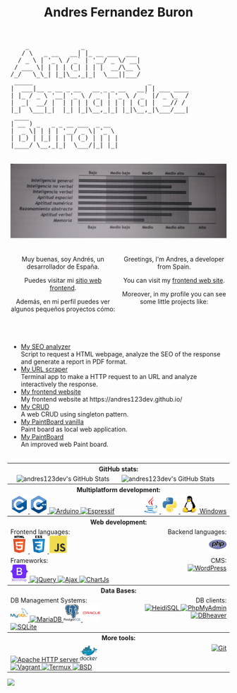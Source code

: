 <h1 align="center">Andres Fernandez Buron</h1> 

<table width="100%" border="0" cellpadding="0" csellspacing="0" align="center">
<thead>
	<tr>
		<td colspan="2">
			<pre>  
    _              _ 
   / \   _ __   __| |_ __ ___  ___ 
  / _ \ | '_ \ / _` | '__/ _ \/ __|
 / ___ \| | | | (_| | | |  __/\__ \
/_/   \_\_| |_|\__,_|_|  \___||___/
 _____                               _ 
|  ___|__ _ __ _ __   __ _ _ __   __| | ___ ____
| |_ / _ \ '__| '_ \ / _` | '_ \ / _` |/ _ \_  /
|  _|  __/ |  | | | | (_| | | | | (_| |  __// / 
|_|  \___|_|  |_| |_|\__,_|_| |_|\__,_|\___/___|
 ____  
| __ ) _   _ _ __ ___  _ __ 
|  _ \| | | | '__/ _ \| '_ \ 
| |_) | |_| | | | (_) | | | |
|____/ \__,_|_|  \___/|_| |_|
			</pre>
		</td>
	</tr>
<tr> <td colspan="2"> <img src="img/AndresIQ.jpg" width="100%"/> </td> </tr>
<tr>
	<td width="50%" align="center" valign="top">
		<br><p>Muy buenas, soy Andrés, un desarrollador de España.</p>  
		<p>Puedes visitar mi <a href="https://andres123dev.github.io/" target="_blank">sitio web frontend</a>.</p>  
		<p>Además, en mi perfil puedes ver algunos pequeños proyectos cómo:</p>  
		<br>
	</td>
	<td width="50%" align="center" valign="top">
		<br><p>Greetings, I'm Andres, a developer from Spain.</p>  
		<p>You can visit my <a href="https://andres123dev.github.io/" target="_blank">frontend web site</a>.</p>  
		<p>Moreover, in my profile you can see some little projects like:</p> <br>  
	</td>
</tr>
<tr>
	<td colspan="2"><br>
		<ul>
			<li> <a href="https://github.com/andres123dev/my-seo-analyzer/">My SEO analyzer</a>  
				<br> Script to request a HTML webpage, analyze the SEO of the response and generate a report in PDF format. 
			</li>
			<li> <a href="https://github.com/andres123dev/my-url-scraper/">My URL scraper</a>  
				<br> Terminal app to make a HTTP request to an URL and analyze interactively the response.  
			</li>
			<li> <a href="https://github.com/andres123dev/andres123dev.github.io/">My frontend website</a>  
				<br> My frontend website at https://andres123dev.github.io/
			</li>
			<li> <a href="https://github.com/andres123dev/my-crud/">My CRUD</a>  
				<br> A web CRUD using singleton pattern.  
			</li>
			<li> <a href="https://github.com/andres123dev/my-paint-board-vanilla/">My PaintBoard vanilla</a>  
				<br> Paint board as local web application.  
			</li>
			<li> <a href="https://github.com/andres123dev/my-paint-board/">My PaintBoard</a>  
				<br> An improved web Paint board.  
			</li>
		</ul><br>
	</td>
</tr>
<tr><th align="center" valign="middle" colspan="2"> GitHub stats: </th></tr>
<tr>
	<td align="center">
		<img src="https://github-readme-stats.vercel.app/api/top-langs/?username=andres123dev&theme=tokyonight&show_icons=true&hide_border=true&layout=compact&langs_count=20" alt="andres123dev's GitHub Stats" width="100%" />
	</td>
	<td>
		<img src="https://github-readme-stats.vercel.app/api?username=andres123dev&theme=tokyonight&show_icons=true&hide_border=true&count_private=true" alt="andres123dev's GitHub Stats" width="100%" />
  		<!--<img src="https://github-readme-streak-stats.herokuapp.com/?user=andres123dev&theme=tokyonight&hide_border=true" alt="andres123dev's GitHub Stats" />-->
	</td>
</tr>
</thead>

<tbody>
<tr>
	<th align="center" valign="middle" colspan="2"> Multiplatform development: </th>
</tr>
<tr>
	<td width="50%" align="left" valign="top">
		<a href="https://www.cprogramming.com/" target="_blank" rel="noreferrer"> <img src="https://raw.githubusercontent.com/devicons/devicon/master/icons/c/c-original.svg" alt="C" width="40" height="40"/> </a> 
		<a href="https://www.w3schools.com/cpp/" target="_blank" rel="noreferrer"> <img src="https://raw.githubusercontent.com/devicons/devicon/master/icons/cplusplus/cplusplus-original.svg" alt="C++" width="40" height="40"/> </a> 
		<a href="https://www.arduino.cc/" target="_blank" rel="noreferrer"> <img src="https://cdn.worldvectorlogo.com/logos/arduino-1.svg" alt="Arduino" width="40" height="40"/> </a> 
		<a href="https://www.espressif.com" target="_blank" rel="noreferrer"> <img src="" alt="Espressif" width="40" height="40" /> </a>
	</td>
	<td width="50%" align="right" valign="top">
		<a href="https://www.java.com" target="_blank" rel="noreferrer"> <img src="https://raw.githubusercontent.com/devicons/devicon/master/icons/java/java-original.svg" alt="Java" width="40" height="40"/> </a> 
		<a href="https://www.python.org" target="_blank" rel="noreferrer"> <img src="https://raw.githubusercontent.com/devicons/devicon/master/icons/python/python-original.svg" alt="Python" width="40" height="40"/> </a> 
		<a href="https://www.linux.org/" target="_blank" rel="noreferrer"> <img src="https://raw.githubusercontent.com/devicons/devicon/master/icons/linux/linux-original.svg" alt="Linux" width="40" height="40"/> </a>  
		<a href="">Windows</a>
	</td>
</tr>
<tr>
<tr>
	<th align="center" valign="middle" colspan="2"> Web development: </th>
</tr>
<tr>
	<td width="50%" align="left" valign="top"> Frontend languages:  <br>
		<a href="https://www.w3.org/html/" target="_blank" rel="noreferrer"> <img src="https://raw.githubusercontent.com/devicons/devicon/master/icons/html5/html5-original-wordmark.svg" alt="HTML 5" width="40" height="40"/> </a> 
		<a href="https://www.w3schools.com/css/" target="_blank" rel="noreferrer"> <img src="https://raw.githubusercontent.com/devicons/devicon/master/icons/css3/css3-original-wordmark.svg" alt="CSS 3" width="40" height="40"/> </a> 
		<a href="https://developer.mozilla.org/en-US/docs/Web/JavaScript" target="_blank" rel="noreferrer"> <img src="https://raw.githubusercontent.com/devicons/devicon/master/icons/javascript/javascript-original.svg" alt="Javascript" width="40" height="40"/> </a> 
	</td>
	<td width="50%" align="right" valign="top"> Backend languages:  <br>
		<a href="https://www.php.net" target="_blank" rel="noreferrer"> <img src="https://raw.githubusercontent.com/devicons/devicon/master/icons/php/php-original.svg" alt="PHP" width="40" height="40"/> </a> 
	</td>
</tr>
<tr>
	<td width="50%" align="left" valign="top"> Frameworks:  <br>
		<a href="https://getbootstrap.com" target="_blank" rel="noreferrer"> <img src="https://raw.githubusercontent.com/devicons/devicon/master/icons/bootstrap/bootstrap-plain-wordmark.svg" alt="Bootstrap" width="40" height="40"/> </a> 
		<a href="https://jquery.com.org" target="_blank" rel="noreferrer"> <img src="https://jquery.com/jquery-wp-content/themes/jquery/images/logo-jquery.png" alt="jQuery" width="120" height="40"/> </a> 
		<a href="https://ajax.com.org" target="_blank" rel="noreferrer"> <img src="https://ajax.com/ajax-wp-content/themes/ajax/images/logo-ajax.png" alt="Ajax" width="120" height="40"/> </a> 
		<a href="https://www.chartjs.org" target="_blank" rel="noreferrer"> <img src="https://www.chartjs.org/media/logo-title.svg" alt="ChartJs" width="40" height="40"/> </a> 
	</td>
	<td width="50%" align="right" valign="top"> CMS:  <br>
		<a href="https://www.wordpress.org" target="_blank" rel="noreferrer"> <img src="https://s.w.org/favicon.ico?2" alt="WordPress" width="40" height="40"/> </a> 
	</td>
</tr>

<tr>
	<th align="center" valign="middle" colspan="2"> Data Bases: </th>
</tr>
<tr>
	<td width="50%" align="left" valign="top"> DB Management Systems:  <br>
		<a href="https://www.mysql.com/" target="_blank" rel="noreferrer"> <img src="https://raw.githubusercontent.com/devicons/devicon/master/icons/mysql/mysql-original-wordmark.svg" alt="MySQL" width="40" height="40"/> </a> 
		<a href="https://mariadb.org/" target="_blank" rel="noreferrer"> <img src="https://www.vectorlogo.zone/logos/mariadb/mariadb-icon.svg" alt="MariaDB" width="40" height="40"/> </a> 
		<a href="https://www.postgresql.org" target="_blank" rel="noreferrer"> <img src="https://raw.githubusercontent.com/devicons/devicon/master/icons/postgresql/postgresql-original-wordmark.svg" alt="PostgreSQL" width="40" height="40"/> </a> 
		<a href="https://www.oracle.com/" target="_blank" rel="noreferrer"> <img src="https://raw.githubusercontent.com/devicons/devicon/master/icons/oracle/oracle-original.svg" alt="OracleDB" width="40" height="40"/> </a> 
		<a href="https://www.sqlite.org/" target="_blank" rel="noreferrer"> <img src="https://www.vectorlogo.zone/logos/sqlite/sqlite-icon.svg" alt="SQLite" width="40" height="40"/> </a> 
	</td>
	<td width="50%" align="right" valign="top"> DB clients:  <br>
		<a href="" target="_blank" rel="noreferrer"> <img src="" alt="HeidiSQL" width="40" height="40" /> </a>
		<a href="" target="_blank" rel="noreferrer"> <img src="" alt="PhpMyAdmin" width="40" height="40" /> </a>
		<a href="" target="_blank" rel="noreferrer"> <img src="" alt="DBheaver" width="40" height="40" /> </a>
	</td>
</tr>

<tr>
	<th align="center" valign="middle" colspan="2"> More tools: </th>
</tr>
<tr>
	<td width="50%" align="left" valign="top">
		<a href="" target="_blank" rel="noreferrer"> <img src="" alt="Apache HTTP server" width="40" height="40" /> </a>
		<a href="https://www.docker.com/" target="_blank" rel="noreferrer"> <img src="https://raw.githubusercontent.com/devicons/devicon/master/icons/docker/docker-original-wordmark.svg" alt="Docker" width="40" height="40"/> </a> 
		<a href="https://www.vagrantup.com/" target="_blank" rel="noreferrer"> <img src="https://www.vectorlogo.zone/logos/vagrantup/vagrantup-icon.svg" alt="Vagrant" width="40" height="40"/> </a> 
		<a href="" target="_blank" rel="noreferrer"> <img src="" alt="Termux" width="40" height="40" /> </a>
		<a href="" target="_blank" rel="noreferrer"> <img src="" alt="BSD" width="40" height="40" /> </a>
	</td>
	<td width="50%" align="right" valign="top">
		<a href="https://git-scm.com/" target="_blank" rel="noreferrer"> <img src="" alt="Git" width="40" height="40"/> </a> 
	</td>
</tr>

</tbody>
</table>

![](https://komarev.com/ghpvc/?username=andres123dev)

